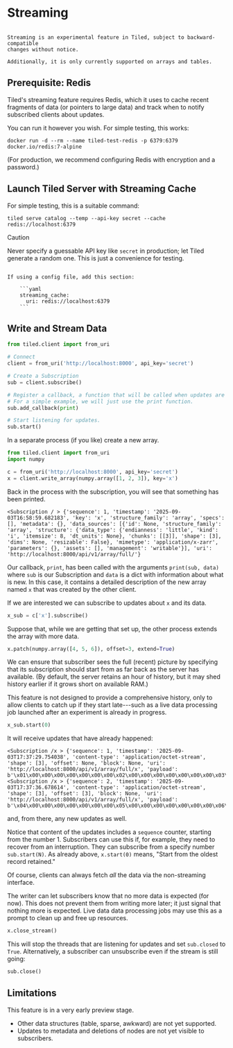 # Streaming

```{warning}

Streaming is an experimental feature in Tiled, subject to backward-compatible
changes without notice.

Additionally, it is only currently supported on arrays and tables.

```

## Prerequisite: Redis

Tiled's streaming feature requires Redis, which it uses to cache
recent fragments of data (or pointers to large data) and track
when to notify subscribed clients about updates.

You can run it however you wish. For simple testing, this works:

```
docker run -d --rm --name tiled-test-redis -p 6379:6379 docker.io/redis:7-alpine
```

(For production, we recommend configuring Redis with encryption and a password.)

## Launch Tiled Server with Streaming Cache

For simple testing, this is a suitable command:

```
tiled serve catalog --temp --api-key secret --cache redis://localhost:6379
```

> [!CAUTION]
> Never specify a guessable API key like `secret` in production; let Tiled generate a random one. This is just a convenience for testing.

````{note}

If using a config file, add this section:

    ```yaml
    streaming_cache:
      uri: redis://localhost:6379
    ```
````

## Write and Stream Data

```py
from tiled.client import from_uri

# Connect
client = from_uri('http://localhost:8000', api_key='secret')

# Create a Subscription
sub = client.subscribe()

# Register a callback, a function that will be called when updates are received.
# For a simple example, we will just use the print function.
sub.add_callback(print)

# Start listening for updates.
sub.start()
```

In a separate process (if you like) create a new array.

```py
from tiled.client import from_uri
import numpy

c = from_uri('http://localhost:8000', api_key='secret')
x = client.write_array(numpy.array([1, 2, 3]), key='x')
```

Back in the process with the subscription, you will see that something has been
printed.

```none
<Subscription / > {'sequence': 1, 'timestamp': '2025-09-03T16:58:59.682183', 'key': 'x', 'structure_family': 'array', 'specs': [], 'metadata': {}, 'data_sources': [{'id': None, 'structure_family': 'array', 'structure': {'data_type': {'endianness': 'little', 'kind': 'i', 'itemsize': 8, 'dt_units': None}, 'chunks': [[3]], 'shape': [3], 'dims': None, 'resizable': False}, 'mimetype': 'application/x-zarr', 'parameters': {}, 'assets': [], 'management': 'writable'}], 'uri': 'http://localhost:8000/api/v1/array/full/'}
```

Our callback, `print`, has been called with the arguments `print(sub, data)`
where `sub` is our Subscription and `data` is a dict with information
about what is new. In this case, it contains a detailed description of the
new array named `x` that was created by the other client.

If we are interested we can subscribe to updates about `x` and its data.

```py
x_sub = c['x'].subscribe()
```

Suppose that, while we are getting that set up, the other process extends the
array with more data.

```py
x.patch(numpy.array([4, 5, 6]), offset=3, extend=True)
```

We can ensure that subscriber sees the full (recent) picture by specifying that
its subscription should start from as far back as the server has available.
(By default, the server retains an hour of history, but it may shed history
earlier if it grows short on available RAM.)

This feature is not designed to provide a comprehensive history, only to allow
clients to catch up if they start late---such as a live data processing job
launched after an experiment is already in progress.

```py
x_sub.start(0)
```

It will receive updates that have already happened:

```none
<Subscription /x > {'sequence': 1, 'timestamp': '2025-09-03T17:37:29.754038', 'content-type': 'application/octet-stream', 'shape': [3], 'offset': None, 'block': None, 'uri': 'http://localhost:8000/api/v1/array/full/x', 'payload': b'\x01\x00\x00\x00\x00\x00\x00\x00\x02\x00\x00\x00\x00\x00\x00\x00\x03\x00\x00\x00\x00\x00\x00\x00'}
<Subscription /x > {'sequence': 2, 'timestamp': '2025-09-03T17:37:36.678614', 'content-type': 'application/octet-stream', 'shape': [3], 'offset': [3], 'block': None, 'uri': 'http://localhost:8000/api/v1/array/full/x', 'payload': b'\x04\x00\x00\x00\x00\x00\x00\x00\x05\x00\x00\x00\x00\x00\x00\x00\x06\x00\x00\x00\x00\x00\x00\x00'}
```

and, from there, any new updates as well.

Notice that content of the updates includes a `sequence` counter, starting from
the number 1. Subscribers can use this if, for example, they need to recover
from an interruption. They can subscribe from a specify number `sub.start(N)`.
As already above, `x.start(0)` means, "Start from the oldest record retained."

Of course, clients can always fetch _all_ the data via the non-streaming
interface.

The writer can let subscribers know that no more data is expected (for now).
This does not prevent them from writing more later; it just signal that
nothing more is expected. Live data data processing jobs may use this as
a prompt to clean up and free up resources.

```py
x.close_stream()
```

This will stop the threads that are listening for updates and set `sub.closed`
to `True`. Alternatively, a subscriber can unsubscribe even if the stream
is still going:

```py
sub.close()
```

## Limitations

This feature is in a very early preview stage.

- Other data structures (table, sparse, awkward) are not yet supported.
- Updates to metadata and deletions of nodes are not yet visible to subscribers.
